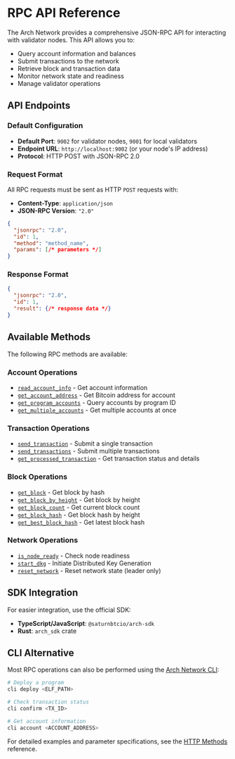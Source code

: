 # RPC API Reference

The Arch Network provides a comprehensive JSON-RPC API for interacting with validator nodes. This API allows you to:

- Query account information and balances
- Submit transactions to the network
- Retrieve block and transaction data
- Monitor network state and readiness
- Manage validator operations

## API Endpoints

### Default Configuration
- **Default Port**: `9002` for validator nodes, `9001` for local validators
- **Endpoint URL**: `http://localhost:9002` (or your node's IP address)
- **Protocol**: HTTP POST with JSON-RPC 2.0

### Request Format
All RPC requests must be sent as HTTP `POST` requests with:
- **Content-Type**: `application/json`
- **JSON-RPC Version**: `"2.0"`

```json
{
  "jsonrpc": "2.0",
  "id": 1,
  "method": "method_name",
  "params": [/* parameters */]
}
```

### Response Format
```json
{
  "jsonrpc": "2.0",
  "id": 1,
  "result": {/* response data */}
}
```

## Available Methods

The following RPC methods are available:

### Account Operations
- [`read_account_info`](http-methods.md#read_account_info) - Get account information
- [`get_account_address`](http-methods.md#get_account_address) - Get Bitcoin address for account
- [`get_program_accounts`](http-methods.md#get_program_accounts) - Query accounts by program ID
- [`get_multiple_accounts`](http-methods.md#get_multiple_accounts) - Get multiple accounts at once

### Transaction Operations  
- [`send_transaction`](http-methods.md#send_transaction) - Submit a single transaction
- [`send_transactions`](http-methods.md#send_transactions) - Submit multiple transactions
- [`get_processed_transaction`](http-methods.md#get_processed_transaction) - Get transaction status and details

### Block Operations
- [`get_block`](http-methods.md#get_block) - Get block by hash
- [`get_block_by_height`](http-methods.md#get_block_by_height) - Get block by height
- [`get_block_count`](http-methods.md#get_block_count) - Get current block count
- [`get_block_hash`](http-methods.md#get_block_hash) - Get block hash by height
- [`get_best_block_hash`](http-methods.md#get_best_block_hash) - Get latest block hash

### Network Operations
- [`is_node_ready`](http-methods.md#is_node_ready) - Check node readiness
- [`start_dkg`](http-methods.md#start_dkg) - Initiate Distributed Key Generation
- [`reset_network`](http-methods.md#reset_network) - Reset network state (leader only)

## SDK Integration

For easier integration, use the official SDK:
- **TypeScript/JavaScript**: `@saturnbtcio/arch-sdk`
- **Rust**: `arch_sdk` crate

## CLI Alternative

Most RPC operations can also be performed using the [Arch Network CLI](../getting-started/quick-start.md#cli-alternative):

```bash
# Deploy a program
cli deploy <ELF_PATH>

# Check transaction status  
cli confirm <TX_ID>

# Get account information
cli account <ACCOUNT_ADDRESS>
```

For detailed examples and parameter specifications, see the [HTTP Methods](http-methods.md) reference.
